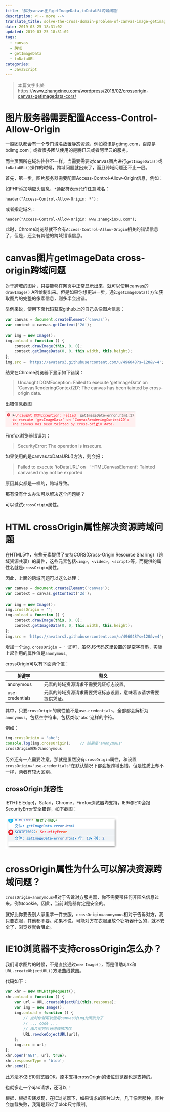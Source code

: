 ```yaml
---
title: '解决canvas图片getImageData,toDataURL跨域问题'
description: <!-- more -->
translate_title: solve-the-cross-domain-problem-of-canvas-image-getimagedata-and-todataurl
date: 2019-03-25 18:31:02
updated: 2019-03-25 18:31:02
tags:
  - canvas
  - 跨域
  - getImageData
  - toDataURL
categories:
  - JavaScript
---
```


> 本篇文字出处https://www.zhangxinxu.com/wordpress/2018/02/crossorigin-canvas-getimagedata-cors/

# 图片服务器需要配置Access-Control-Allow-Origin
一般团队都会有一个专门域名放置静态资源，例如腾讯是gtimg.com，百度是bdimg.com；或者很多团队使用的是腾讯云或者阿里云的服务。

而主页面所在域名往往不一样，当需要需要对canvas图片进行`getImageData()`或`toDataURL()`操作的时候，跨域问题就出来了，而且跨域问题还不止一层。

首先，第一步，图片服务器需要配置Access-Control-Allow-Origin信息，例如：

如PHP添加响应头信息，`*`通配符表示允许任意域名：
```
header("Access-Control-Allow-Origin: *");
```
或者指定域名：
```
header("Access-Control-Allow-Origin: www.zhangxinxu.com");
```
此时，Chrome浏览器就不会有`Access-Control-Allow-Origin`相关的错误信息了，但是，还会有其他的跨域错误信息。

# canvas图片getImageData cross-origin跨域问题
对于跨域的图片，只要能够在网页中正常显示出来，就可以使用canvas的`drawImage()` API绘制出来。但是如果你想更进一步，通过`getImageData()`方法获取图片的完整的像素信息，则多半会出错。

举例来说，使用下面代码获取github上的自己头像图片信息：
``` js
var canvas = document.createElement('canvas');
var context = canvas.getContext('2d');

var img = new Image();
img.onload = function () {
    context.drawImage(this, 0, 0);
    context.getImageData(0, 0, this.width, this.height);
};
img.src = 'https://avatars3.githubusercontent.com/u/496048?s=120&v=4';';
```
结果在Chrome浏览器下显示如下错误：

> Uncaught DOMException: Failed to execute ‘getImageData’ on ‘CanvasRenderingContext2D’: The canvas has been tainted by cross-origin data.

出错信息截图

![0001](/images/js/0001.png)

Firefox浏览器错误为：

> SecurityError: The operation is insecure.

如果使用的是canvas.toDataURL()方法，则会报：

> Failed to execute ‘toDataURL’ on　’HTMLCanvasElement’: Tainted canvased may not be exported

原因其实都是一样的，跨域导致。

那有没有什么办法可以解决这个问题呢？

可以试试`crossOrigin`属性。

# HTML crossOrigin属性解决资源跨域问题
在HTML5中，有些元素提供了支持CORS(Cross-Origin Resource Sharing)（跨域资源共享）的属性，这些元素包括`<img>`，`<video>`，`<script>`等，而提供的属性名就是`crossOrigin`属性。

因此，上面的跨域问题可以这么处理：
``` js
var canvas = document.createElement('canvas');
var context = canvas.getContext('2d');

var img = new Image();
img.crossOrigin = '';
img.onload = function () {
    context.drawImage(this, 0, 0);
    context.getImageData(0, 0, this.width, this.height);
};
img.src = 'https://avatars3.githubusercontent.com/u/496048?s=120&v=4';';
```
增加一个`img.crossOrigin = ''`即可，虽然JS代码这里设置的是空字符串，实际上起作用的属性值是`anonymous`。

crossOrigin可以有下面两个值：

| 关键字        | 释义           |
| ------------- |-------------|
| anonymous      | 元素的跨域资源请求不需要凭证标志设置。 |
| use-credentials      | 元素的跨域资源请求需要凭证标志设置，意味着该请求需要提供凭证。|

其中，只要`crossOrigin`的属性值不是`use-credentials`，全部都会解析为`anonymous`，包括空字符串，包括类似`'abc'`这样的字符。

例如：
``` js
img.crossOrigin = 'abc';
console.log(img.crossOrigin);    // 结果是'anonymous'
crossOrigin解析为anonymous
```

另外还有一点需要注意，那就是虽然没有`crossOrigin`属性，和设置`crossOrigin="use-credentials"`在默认情况下都会报跨域出错，但是性质上却不一样，两者有较大区别。

## crossOrigin兼容性

IE11+(IE Edge)，Safari，Chrome，Firefox浏览器均支持，IE9和IE10会报SecurityError安全错误，如下截图：

![0002](/images/js/0002.png)

# crossOrigin属性为什么可以解决资源跨域问题？
`crossOrigin=anonymous`相对于告诉对方服务器，你不需要带任何非匿名信息过来。例如cookie，因此，当前浏览器肯定是安全的。

就好比你要去别人家里拿一件衣服，`crossOrigin=anonymous`相对于告诉对方，我只要衣服，其他都不要。如果不说，可能对方在衣服里放个窃听器什么的，就不安全了，浏览器就会阻止。

# IE10浏览器不支持crossOrigin怎么办？
我们请求图片的时候，不是直接通过`new Image()`，而是借助ajax和`URL.createObjectURL()`方法曲线救国。

代码如下：
``` js
var xhr = new XMLHttpRequest();
xhr.onload = function () {
    var url = URL.createObjectURL(this.response);
    var img = new Image();
    img.onload = function () {
        // 此时你就可以使用canvas对img为所欲为了
        // ... code ...
        // 图片用完后记得释放内存
        URL.revokeObjectURL(url);
    };
    img.src = url;
};
xhr.open('GET', url, true);
xhr.responseType = 'blob';
xhr.send();
```

此方法不仅IE10浏览器OK，原本支持crossOrigin的诸位浏览器也是支持的。

也就多走一个ajax请求，还可以！

根据，根据实践发现，在IE浏览器下，如果请求的图片过大，几千像素那种，图片会加载失败，我猜是超过了blob尺寸限制。

